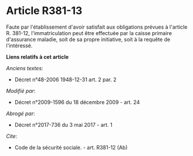 # Article R381-13

Faute par l'établissement d'avoir satisfait aux obligations prévues à l'article R. 381-12, l'immatriculation peut être
effectuée par la caisse primaire d'assurance maladie, soit de sa propre initiative,         soit à la requête de l'intéressé.

**Liens relatifs à cet article**

_Anciens textes_:

  - Décret n°48-2006 1948-12-31 art. 2 par. 2

_Modifié par_:

  - Décret n°2009-1596 du 18 décembre 2009 - art. 24

_Abrogé par_:

  - Décret n°2017-736 du 3 mai 2017 - art. 1

_Cite_:

  - Code de la sécurité sociale. - art. R381-12 (Ab)
